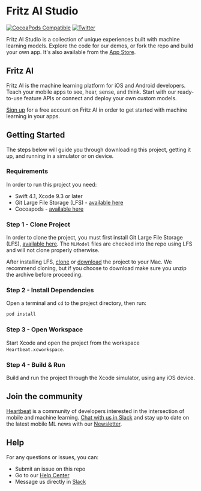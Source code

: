 Fritz AI Studio
===================

[![CocoaPods Compatible](https://img.shields.io/cocoapods/v/Fritz.svg)](https://img.shields.io/cocoapods/v/Fritz.svg)
[![Twitter](https://img.shields.io/badge/twitter-@fritzlabs-blue.svg?style=flat)](http://twitter.com/fritzlabs)

Fritz AI Studio is a collection of unique experiences built with machine learning models. Explore the code for our demos, or fork the repo and build your own app. It's also available from the [App Store](https://itunes.apple.com/us/app/heartbeat-by-fritz/id1325206416).


## Fritz AI

Fritz AI is the machine learning platform for iOS and Android developers. Teach your mobile apps to see, hear, sense, and think. Start with our ready-to-use feature APIs or connect and deploy your own custom models.

[Sign up](https://app.fritz.ai/register) for a free account on Fritz AI in order to get started with machine learning in your apps.


## Getting Started

The steps below will guide you through downloading this project, getting it up, and running in a simulator or on device.


### Requirements

In order to run this project you need:

- Swift 4.1, Xcode 9.3 or later
- Git Large File Storage (LFS) - [available here](https://git-lfs.github.com)
- Cocoapods - [available here](https://cocoapods.org)


### Step 1 - Clone Project

In order to clone the project, you must first install Git Large File Storage (LFS), [available here](https://git-lfs.github.com). The `MLModel` files are checked into the repo using LFS and will not clone properly otherwise.

After installing LFS, [clone](https://github.com/fritzlabs/heartbeat-ios.git) or [download](https://github.com/fritzlabs/heartbeat-ios/archive/master.zip) the project to your Mac. We recommend cloning, but if you choose to download make sure you unzip the archive before proceeding.


### Step 2 - Install Dependencies

Open a terminal and `cd` to the project directory, then run:

```bash
pod install
```


### Step 3 - Open Workspace

Start Xcode and open the project from the workspace `Heartbeat.xcworkspace`.


### Step 4 - Build & Run

Build and run the project through the Xcode simulator, using any iOS device.

## Join the community
[Heartbeat](https://heartbeat.fritz.ai/?utm_source=github&utm_campaign=fritz-models) is a community of developers interested in the intersection of mobile and machine learning. [Chat with us in Slack](https://join.slack.com/t/heartbeat-by-fritz/shared_invite/enQtMzY5OTM1MzgyODIzLTZhNTFjYmRiODU0NjZjNjJlOGRjYzI2OTIwY2M4YTBiNjM1ODU1ZmU3Y2Q2MmMzMmI2ZTIzZjQ1ZWI3NzBkZGU) and stay up to date on the latest mobile ML news with our [Newsletter](https://mobileml.us16.list-manage.com/subscribe?u=de53bead690affb8e9a21de8f&id=68acb5c0fd).

## Help
For any questions or issues, you can:
- Submit an issue on this repo
- Go to our [Help Center](https://docs.fritz.ai/help-center/index.html)
- Message us directly in [Slack](https://heartbeat-by-fritz.slack.com/join/shared_invite/enQtNTY5NDM2MTQwMTgwLTAyODE3MmQzZjU2NWE5MDNmYTgwM2E1MjU5Y2Y2NmI2YTlkMTMwZTAwYTAwMzQ5NzQ2NDBhZjhmYjU2YWY3OGU)

